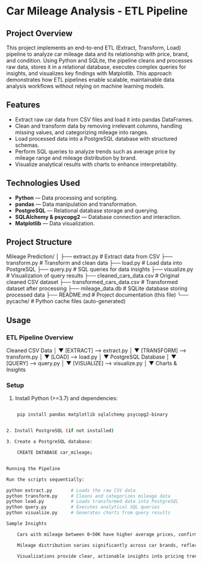 # Car Mileage Analysis - ETL Pipeline

## Project Overview
This project implements an end-to-end ETL (Extract, Transform, Load) pipeline to analyze car mileage data and its relationship with price, brand, and condition. Using Python and SQLite, the pipeline cleans and processes raw data, stores it in a relational database, executes complex queries for insights, and visualizes key findings with Matplotlib. This approach demonstrates how ETL pipelines enable scalable, maintainable data analysis workflows without relying on machine learning models.

## Features
- Extract raw car data from CSV files and load it into pandas DataFrames.
- Clean and transform data by removing irrelevant columns, handling missing values, and categorizing mileage into ranges.
- Load processed data into a PostgreSQL database with structured schemas.
- Perform SQL queries to analyze trends such as average price by mileage range and mileage distribution by brand.
- Visualize analytical results with charts to enhance interpretability.

## Technologies Used
- **Python** — Data processing and scripting.
- **pandas** — Data manipulation and transformation.
- **PostgreSQL** — Relational database storage and querying.
- **SQLAlchemy & psycopg2** — Database connection and interaction.
- **Matplotlib** — Data visualization.

## Project Structure

Mileage Prediction/
│
├── extract.py # Extract data from CSV
├── transform.py # Transform and clean data
├── load.py # Load data into PostgreSQL
├── query.py # SQL queries for data insights
├── visualize.py # Visualization of query results
├── cleaned_cars_data.csv # Original cleaned CSV dataset
├── transformed_cars_data.csv # Transformed dataset after processing
├── mileage_data.db # SQLite database storing processed data
├── README.md # Project documentation (this file)
└── pycache/ # Python cache files (auto-generated)


## Usage

### ETL Pipeline Overview

Cleaned CSV Data
       │
       ▼
   [EXTRACT] --> extract.py
       │
       ▼
   [TRANSFORM] --> transform.py
       │
       ▼
   [LOAD] --> load.py
       │
       ▼
PostgreSQL Database
       │
       ▼
   [QUERY] --> query.py
       │
       ▼
 [VISUALIZE] --> visualize.py
       │
       ▼
 Charts & Insights


### Setup
1. Install Python (>=3.7) and dependencies:
```bash

    pip install pandas matplotlib sqlalchemy psycopg2-binary


2. Install PostgreSQL (if not installed)

3. Create a PostgreSQL database:

    CREATE DATABASE car_mileage;


Running the Pipeline

Run the scripts sequentially:

python extract.py       # Loads the raw CSV data
python transform.py     # Cleans and categorizes mileage data
python load.py          # Loads transformed data into PostgreSQL
python query.py         # Executes analytical SQL queries
python visualize.py     # Generates charts from query results

Sample Insights

    Cars with mileage between 0–50K have higher average prices, confirming mileage as a key value factor.

    Mileage distribution varies significantly across car brands, reflecting different usage patterns.

    Visualizations provide clear, actionable insights into pricing trends and mileage ranges

